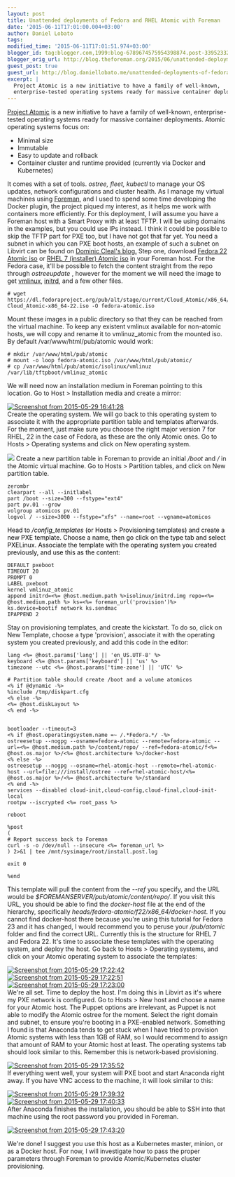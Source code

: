 ```yaml
---
layout: post
title: Unattended deployments of Fedora and RHEL Atomic with Foreman
date: '2015-06-11T17:01:00.004+03:00'
author: Daniel Lobato
tags: 
modified_time: '2015-06-11T17:01:51.974+03:00'
blogger_id: tag:blogger.com,1999:blog-6789674575954398874.post-339523326737578400
blogger_orig_url: http://blog.theforeman.org/2015/06/unattended-deployments-of-fedora-and.html
guest_post: true
guest_url: http://blog.daniellobato.me/unattended-deployments-of-fedora-and-rhel-atomic-with-foreman
excerpt: |
  Project Atomic is a new initiative to have a family of well-known,
  enterprise-tested operating systems ready for massive container deployments.
---
```


[Project Atomic](http://www.projectatomic.io/) is a new initiative to
have a family of well-known, enterprise-tested operating systems ready
for massive container deployments. Atomic operating systems focus on:  

-   Minimal size
-   Immutable
-   Easy to update and rollback
-   Container cluster and runtime provided (currently via Docker
    and Kubernetes)

It comes with a set of tools. *ostree, fleet, kubectl* to manage your OS
updates, network configurations and cluster health. As I manage my
virtual machines using [Foreman](http://theforeman.org/), and I used to
spend some time developing the Docker plugin, the project piqued my
interest, as it helps me work with containers more efficiently. For this
deployment, I will assume you have a Foreman host with a Smart Proxy
with at least TFTP. I will be using domains in the examples, but you
could use IPs instead. I think it could be possible to skip the TFTP
part for PXE too, but I have not got that far yet. You need a subnet in
which you can PXE boot hosts, an example of such a subnet on Libvirt can
be found on [Dominic Cleal's
blog.](http://m0dlx.com/blog/Automatic_DNS_updates_from_libvirt_guests.html)
Step one, download [Fedora 22 Atomic
iso](https://dl.fedoraproject.org/pub/alt/stage/22_Beta_RC3/Cloud_Atomic/x86_64/iso/Fedora-Cloud_Atomic-x86_64-22_Beta.iso)
or [RHEL 7 (installer) Atomic
iso](https://access.redhat.com/downloads/content/271/ver=/rhel---7/7.1.1/x86_64/product-downloads)
in your Foreman host. For the Fedora case, it'll be possible to fetch
the content straight from the repo through *ostreeupdate* , however for
the moment we will need the image to get
[vmlinux](https://en.wikipedia.org/wiki/Vmlinux),
[initrd](https://en.wikipedia.org/wiki/Initrd), and a few other files.  

    # wget https://dl.fedoraproject.org/pub/alt/stage/current/Cloud_Atomic/x86_64/iso/Fedora-Cloud_Atomic-x86_64-22.iso -O fedora-atomic.iso

Mount these images in a public directory so that they can be reached
from the virtual machine. To keep any existent vmlinux available for
non-atomic hosts, we will copy and rename it to vmlinuz\_atomic from the
mounted iso. By default /var/www/html/pub/atomic would work:  

    # mkdir /var/www/html/pub/atomic
    # mount -o loop fedora-atomic.iso /var/www/html/pub/atomic/
    # cp /var/www/html/pub/atomic/isolinux/vmlinuz /var/lib/tftpboot/vmlinuz_atomic

We will need now an installation medium in Foreman pointing to this
location. Go to Host &gt; Installation media and create a mirror:  
  
[![Screenshot from 2015-05-29
16:41:28](http://blog.daniellobato.me/wp-content/uploads/2015/05/Screenshot-from-2015-05-29-164128-744x383.png)](http://blog.daniellobato.me/wp-content/uploads/2015/05/Screenshot-from-2015-05-29-164128.png)
   
Create the operating system. We will go back to this operating system to
associate it with the appropriate partition table and templates
afterwards. For the moment, just make sure you choose the right major
version 7 for RHEL, 22 in the case of Fedora, as these are the only
Atomic ones. Go to Hosts &gt; Operating systems and click on New
operating system.  
  
[![](http://blog.daniellobato.me/wp-content/uploads/2015/05/Screenshot-from-2015-05-29-165417-744x595.png)](http://blog.daniellobato.me/wp-content/uploads/2015/05/Screenshot-from-2015-05-29-165417.png)
Create a new partition table in Foreman to provide an initial */boot*
and */* in the Atomic virtual machine. Go to Hosts &gt; Partition
tables, and click on New partition table.  

    zerombr
    clearpart --all --initlabel
    part /boot --size=300 --fstype="ext4"
    part pv.01 --grow
    volgroup atomicos pv.01
    logvol / --size=3000 --fstype="xfs" --name=root --vgname=atomicos

<span style="color: black;">Head to */config\_templates* (or Hosts &gt;
Provisioning templates) and create a new PXE template. Choose a name,
then go click on the type tab and select PXELinux. Associate the
template with the operating system you created previously, and use this
as the content: </span>  

    DEFAULT pxeboot
    TIMEOUT 20
    PROMPT 0
    LABEL pxeboot
    kernel vmlinuz_atomic
    append initrd=<%= @host.medium.path %>isolinux/initrd.img repo=<%= @host.medium.path %> ks=<%= foreman_url('provision')%> ks.device=bootif network ks.sendmac
    IPAPPEND 2

Stay on provisioning templates, and create the kickstart. To do so,
click on New Template, choose a type 'provision', associate it with the
operating system you created previously, and add this code in the
editor:  

    lang <%= @host.params['lang'] || 'en_US.UTF-8' %>
    keyboard <%= @host.params['keyboard'] || 'us' %>
    timezone --utc <%= @host.params['time-zone'] || 'UTC' %>

    # Partition table should create /boot and a volume atomicos
    <% if @dynamic -%>
    %include /tmp/diskpart.cfg
    <% else -%>
    <%= @host.diskLayout %>
    <% end -%>


    bootloader --timeout=3
    <% if @host.operatingsystem.name =~ /.*Fedora.*/ -%>
    ostreesetup --nogpg --osname=fedora-atomic --remote=fedora-atomic --url=<%= @host.medium.path %>/content/repo/ --ref=fedora-atomic/f<%= @host.os.major %>/<%= @host.architecture %>/docker-host
    <% else -%>
    ostreesetup --nogpg --osname=rhel-atomic-host --remote=rhel-atomic-host --url=file:///install/ostree --ref=rhel-atomic-host/<%= @host.os.major %>/<%= @host.architecture %>/standard
    <% end -%>
    services --disabled cloud-init,cloud-config,cloud-final,cloud-init-local
    rootpw --iscrypted <%= root_pass %>

    reboot

    %post
    (
    # Report success back to Foreman
    curl -s -o /dev/null --insecure <%= foreman_url %>
    ) 2>&1 | tee /mnt/sysimage/root/install.post.log

    exit 0

    %end

This template will pull the content from the *--ref* you specify, and
the URL would be *$FOREMANSERVER/pub/atomic/content/repo/*. If you visit
this URL, you should be able to find the *docker-host* file at the end
of the hierarchy, specifically
*heads/fedora-atomic/f22/x86\_64/docker-host*. If you cannot find
docker-host there because you're using this tutorial for Fedora 23 and
it has changed, I would recommend you to peruse your */pub/atomic*
folder and find the correct URL. Currently this is the structure for
RHEL 7 and Fedora 22. It's time to associate these templates with the
operating system, and deploy the host. Go back to Hosts &gt; Operating
systems, and click on your Atomic operating system to associate the
templates:  
  
[![Screenshot from 2015-05-29
17:22:42](http://blog.daniellobato.me/wp-content/uploads/2015/05/Screenshot-from-2015-05-29-172242.png)](http://blog.daniellobato.me/wp-content/uploads/2015/05/Screenshot-from-2015-05-29-172242.png)
[![Screenshot from 2015-05-29
17:22:51](http://blog.daniellobato.me/wp-content/uploads/2015/05/Screenshot-from-2015-05-29-172251.png)](http://blog.daniellobato.me/wp-content/uploads/2015/05/Screenshot-from-2015-05-29-172251.png)
[![Screenshot from 2015-05-29
17:23:00](http://blog.daniellobato.me/wp-content/uploads/2015/05/Screenshot-from-2015-05-29-172300.png)](http://blog.daniellobato.me/wp-content/uploads/2015/05/Screenshot-from-2015-05-29-172300.png)  
We're all set. Time to deploy the host. I'm doing this in Libvirt as
it's where my PXE network is configured. Go to Hosts &gt; New host and
choose a name for your Atomic host. The Puppet options are irrelevant,
as Puppet is not able to modify the Atomic ostree for the moment. Select
the right domain and subnet, to ensure you're booting in a PXE-enabled
network. Something I found is that Anaconda tends to get stuck when I
have tried to provision Atomic systems with less than 1GB of RAM, so I
would recommend to assign that amount of RAM to your Atomic host at
least. The operating systems tab should look similar to this. Remember
this is network-based provisioning.  
  
[![Screenshot from 2015-05-29
17:35:52](http://blog.daniellobato.me/wp-content/uploads/2015/05/Screenshot-from-2015-05-29-173552-744x672.png)](http://blog.daniellobato.me/wp-content/uploads/2015/05/Screenshot-from-2015-05-29-173552.png)  
If everything went well, your system will PXE boot and start Anaconda
right away. If you have VNC access to the machine, it will look similar
to this:  
  
[![Screenshot from 2015-05-29
17:39:32](http://blog.daniellobato.me/wp-content/uploads/2015/05/Screenshot-from-2015-05-29-173932.png)](http://blog.daniellobato.me/wp-content/uploads/2015/05/Screenshot-from-2015-05-29-173932.png)
[![Screenshot from 2015-05-29
17:40:33](http://blog.daniellobato.me/wp-content/uploads/2015/05/Screenshot-from-2015-05-29-174033-744x555.png)](http://blog.daniellobato.me/wp-content/uploads/2015/05/Screenshot-from-2015-05-29-174033.png)  
After Anaconda finishes the installation, you should be able to SSH into
that machine using the root password you provided in Foreman.  
  
[![Screenshot from 2015-05-29
17:43:20](http://blog.daniellobato.me/wp-content/uploads/2015/05/Screenshot-from-2015-05-29-174320.png)](http://blog.daniellobato.me/wp-content/uploads/2015/05/Screenshot-from-2015-05-29-174320.png)  
  
We're done! I suggest you use this host as a Kubernetes master, minion,
or as a Docker host. For now, I will investigate how to pass the proper
parameters through Foreman to provide Atomic/Kubernetes cluster
provisioning.
